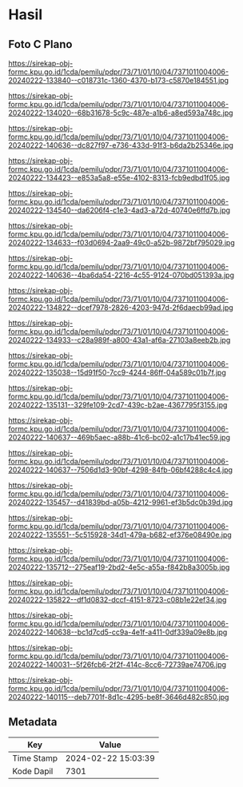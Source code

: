 # Hasil

## Foto C Plano

https://sirekap-obj-formc.kpu.go.id/1cda/pemilu/pdpr/73/71/01/10/04/7371011004006-20240222-133840--c018731c-1360-4370-b173-c5870e184551.jpg

https://sirekap-obj-formc.kpu.go.id/1cda/pemilu/pdpr/73/71/01/10/04/7371011004006-20240222-134020--68b31678-5c9c-487e-a1b6-a8ed593a748c.jpg

https://sirekap-obj-formc.kpu.go.id/1cda/pemilu/pdpr/73/71/01/10/04/7371011004006-20240222-140636--dc827f97-e736-433d-91f3-b6da2b25346e.jpg

https://sirekap-obj-formc.kpu.go.id/1cda/pemilu/pdpr/73/71/01/10/04/7371011004006-20240222-134423--e853a5a8-e55e-4102-8313-fcb9edbd1f05.jpg

https://sirekap-obj-formc.kpu.go.id/1cda/pemilu/pdpr/73/71/01/10/04/7371011004006-20240222-134540--da6206f4-c1e3-4ad3-a72d-40740e6ffd7b.jpg

https://sirekap-obj-formc.kpu.go.id/1cda/pemilu/pdpr/73/71/01/10/04/7371011004006-20240222-134633--f03d0694-2aa9-49c0-a52b-9872bf795029.jpg

https://sirekap-obj-formc.kpu.go.id/1cda/pemilu/pdpr/73/71/01/10/04/7371011004006-20240222-140636--4ba6da54-2216-4c55-9124-070bd051393a.jpg

https://sirekap-obj-formc.kpu.go.id/1cda/pemilu/pdpr/73/71/01/10/04/7371011004006-20240222-134822--dcef7978-2826-4203-947d-2f6daecb99ad.jpg

https://sirekap-obj-formc.kpu.go.id/1cda/pemilu/pdpr/73/71/01/10/04/7371011004006-20240222-134933--c28a989f-a800-43a1-af6a-27103a8eeb2b.jpg

https://sirekap-obj-formc.kpu.go.id/1cda/pemilu/pdpr/73/71/01/10/04/7371011004006-20240222-135038--15d91f50-7cc9-4244-86ff-04a589c01b7f.jpg

https://sirekap-obj-formc.kpu.go.id/1cda/pemilu/pdpr/73/71/01/10/04/7371011004006-20240222-135131--329fe109-2cd7-439c-b2ae-4367795f3155.jpg

https://sirekap-obj-formc.kpu.go.id/1cda/pemilu/pdpr/73/71/01/10/04/7371011004006-20240222-140637--469b5aec-a88b-41c6-bc02-a1c17b41ec59.jpg

https://sirekap-obj-formc.kpu.go.id/1cda/pemilu/pdpr/73/71/01/10/04/7371011004006-20240222-140637--7506d1d3-90bf-4298-84fb-06bf4288c4c4.jpg

https://sirekap-obj-formc.kpu.go.id/1cda/pemilu/pdpr/73/71/01/10/04/7371011004006-20240222-135457--d41839bd-a05b-4212-9961-ef3b5dc0b39d.jpg

https://sirekap-obj-formc.kpu.go.id/1cda/pemilu/pdpr/73/71/01/10/04/7371011004006-20240222-135551--5c515928-34d1-479a-b682-ef376e08490e.jpg

https://sirekap-obj-formc.kpu.go.id/1cda/pemilu/pdpr/73/71/01/10/04/7371011004006-20240222-135712--275eaf19-2bd2-4e5c-a55a-f842b8a3005b.jpg

https://sirekap-obj-formc.kpu.go.id/1cda/pemilu/pdpr/73/71/01/10/04/7371011004006-20240222-135822--df1d0832-dccf-4151-8723-c08b1e22ef34.jpg

https://sirekap-obj-formc.kpu.go.id/1cda/pemilu/pdpr/73/71/01/10/04/7371011004006-20240222-140638--bc1d7cd5-cc9a-4e1f-a411-0df339a09e8b.jpg

https://sirekap-obj-formc.kpu.go.id/1cda/pemilu/pdpr/73/71/01/10/04/7371011004006-20240222-140031--5f26fcb6-2f2f-414c-8cc6-72739ae74706.jpg

https://sirekap-obj-formc.kpu.go.id/1cda/pemilu/pdpr/73/71/01/10/04/7371011004006-20240222-140115--deb7701f-8d1c-4295-be8f-3646d482c850.jpg


## Metadata

| Key        | Value               |
| ---------- | ------------------- |
| Time Stamp | 2024-02-22 15:03:39 |
| Kode Dapil | 7301                |



